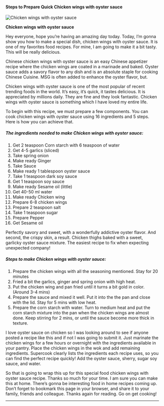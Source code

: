             

#### Steps to Prepare Quick Chicken wings with oyster sauce

![Chicken wings with oyster sauce](https://img-global.cpcdn.com/recipes/42457e61a9010fb2/751x532cq70/chicken-wings-with-oyster-sauce-recipe-main-photo.jpg)

**Chicken wings with oyster sauce**

Hey everyone, hope you’re having an amazing day today. Today, I’m gonna show you how to make a special dish, chicken wings with oyster sauce. It is one of my favorites food recipes. For mine, I am going to make it a bit tasty. This will be really delicious.

Chinese chicken wings with oyster sauce is an easy Chinese appetizer recipe where the chicken wings are coated in a marinade and baked. Oyster sauce adds a savory flavor to any dish and is an absolute staple for cooking Chinese Cuisine. MSG is often added to enhance the oyster flavor, but.

Chicken wings with oyster sauce is one of the most popular of recent trending foods in the world. It’s easy, it’s quick, it tastes delicious. It is appreciated by millions daily. They are fine and they look fantastic. Chicken wings with oyster sauce is something which I have loved my entire life.

To begin with this recipe, we must prepare a few components. You can cook chicken wings with oyster sauce using 16 ingredients and 5 steps. Here is how you can achieve that.

##### The ingredients needed to make Chicken wings with oyster sauce:

1.  Get 2 teaspoon Corn starch with 6 teaspoon of water
2.  Get 4-5 garlics (sliced)
3.  Take spring onion
4.  Make ready Ginger
5.  Take Sauce
6.  Make ready 1 tablespoon oyster sauce
7.  Take 1 teaspoon dark soy sauce
8.  Get 1 teaspoon soy sauce
9.  Make ready Sesame oil (little)
10.  Get 40-50 ml water
11.  Make ready Chicken wing
12.  Prepare 6-8 chicken wings
13.  Prepare 2 teaspoon salt
14.  Take 1 teaspoon sugar
15.  Prepare Pepper
16.  Get Sesame oil

Perfectly savory and sweet, with a wonderfully addictive oyster flavor. And second, the crispy skin, a result. Chicken thighs baked with a sweet, garlicky oyster sauce mixture. The easiest recipe to fix when expecting unexpected company!

##### Steps to make Chicken wings with oyster sauce:

1.  Prepare the chicken wings with all the seasoning mentioned. Stay for 20 minutes
2.  Fried a bit the garlics, ginger and spring onion with high heat.
3.  Put the chicken wing and pan fried until it turns a bit gold in color. (Around 3-4 mins)
4.  Prepare the sauce and mixed it well. Put it into the the pan and close with the lid. Stay for 5 mins with low heat.
5.  Prepare the corn starch with water. Turn to medium heat and put the corn starch mixture into the pan when the chicken wings are almost done. Keep stirring for 2 mins, or until the sauce become more thick in texture.

I love oyster sauce on chicken so I was looking around to see if anyone posted a recipe like this and if not I was going to submit it. Just marinate the chicken wings for a few hours or overnight with the ingredients available in your pantry. Place the chicken wings in the wok and add remaining ingredients. Supercook clearly lists the ingredients each recipe uses, so you can find the perfect recipe quickly! Add the oyster sauce, sherry, sugar soy sauce, and water.

So that is going to wrap this up for this special food chicken wings with oyster sauce recipe. Thanks so much for your time. I am sure you can make this at home. There’s gonna be interesting food in home recipes coming up. Don’t forget to bookmark this page in your browser, and share it to your family, friends and colleague. Thanks again for reading. Go on get cooking!

* * *